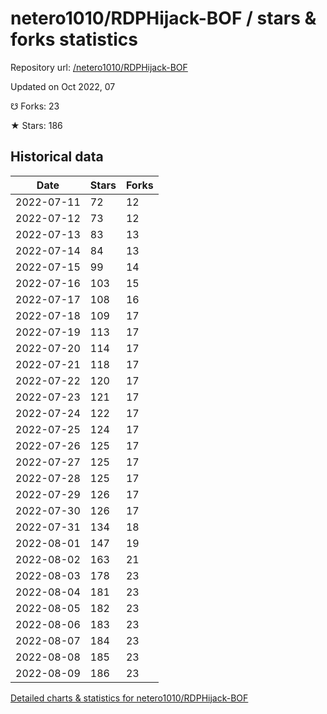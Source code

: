 # netero1010/RDPHijack-BOF / stars & forks statistics

Repository url: [/netero1010/RDPHijack-BOF](https://github.com/netero1010/RDPHijack-BOF)

Updated on Oct 2022, 07

☋ Forks: 23

★ Stars: 186

## Historical data
| Date | Stars | Forks |
|------|-------|-------|
| 2022-07-11 | 72 | 12 | 
| 2022-07-12 | 73 | 12 | 
| 2022-07-13 | 83 | 13 | 
| 2022-07-14 | 84 | 13 | 
| 2022-07-15 | 99 | 14 | 
| 2022-07-16 | 103 | 15 | 
| 2022-07-17 | 108 | 16 | 
| 2022-07-18 | 109 | 17 | 
| 2022-07-19 | 113 | 17 | 
| 2022-07-20 | 114 | 17 | 
| 2022-07-21 | 118 | 17 | 
| 2022-07-22 | 120 | 17 | 
| 2022-07-23 | 121 | 17 | 
| 2022-07-24 | 122 | 17 | 
| 2022-07-25 | 124 | 17 | 
| 2022-07-26 | 125 | 17 | 
| 2022-07-27 | 125 | 17 | 
| 2022-07-28 | 125 | 17 | 
| 2022-07-29 | 126 | 17 | 
| 2022-07-30 | 126 | 17 | 
| 2022-07-31 | 134 | 18 | 
| 2022-08-01 | 147 | 19 | 
| 2022-08-02 | 163 | 21 | 
| 2022-08-03 | 178 | 23 | 
| 2022-08-04 | 181 | 23 | 
| 2022-08-05 | 182 | 23 | 
| 2022-08-06 | 183 | 23 | 
| 2022-08-07 | 184 | 23 | 
| 2022-08-08 | 185 | 23 | 
| 2022-08-09 | 186 | 23 | 


[Detailed charts & statistics for netero1010/RDPHijack-BOF](https://reviewgithub.com/rep/netero1010/RDPHijack-BOF)
